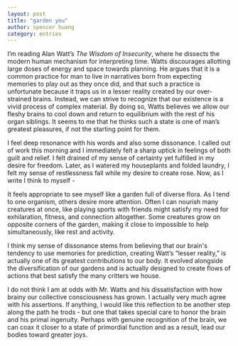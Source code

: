 ```yaml
---
layout: post
title: "garden you"
author: spencer huang
category: entries
---
```


I’m reading Alan Watt’s *The Wisdom of Insecurity*, where he dissects the modern human mechanism for interpreting time. Watts discourages allotting large doses of energy and space towards planning. He argues that it is a common practice for man to live in narratives born from expecting memories to play out as they once did, and that such a practice is unfortunate because it traps us in a lesser reality created by our over-strained brains. Instead, we can strive to recognize that our existence is a vivid process of complex material. By doing so, Watts believes we allow our fleshy brains to cool down and return to equilibrium with the rest of his organ siblings. It seems to me that he thinks such a state is one of man’s greatest pleasures, if not the starting point for them. 

I feel deep resonance with his words and also some dissonance. I called out of work this morning and I immediately felt a sharp uptick in feelings of both guilt and relief. I felt drained of my sense of certainty yet fulfilled in my desire for freedom. Later, as I watered my houseplants and folded laundry, I felt my sense of restlessness fall while my desire to create rose. Now, as I write I think to myself -

It feels appropriate to see myself like a garden full of diverse flora. As I tend to one organism, others desire more attention. Often I can nourish many creatures at once, like playing sports with friends might satisfy my need for exhilaration, fitness, and connection altogether. Some creatures grow on opposite corners of the garden, making it close to impossible to help simultaneously, like rest and activity. 

I think my sense of dissonance stems from believing that our brain's tendency to use memories for prediction, creating Watt’s “lesser reality,” is actually one of its greatest contributions to our body. It evolved alongside the diversification of our gardens and is actually designed to create flows of actions that best satisfy the many critters we house. 

I do not think I am at odds with Mr. Watts and his dissatisfaction with how brainy our collective consciousness has grown. I actually very much agree with his assertions. If anything, I would like this reflection to be another step along the path he trods - but one that takes special care to honor the brain and his primal ingenuity. Perhaps with genuine recognition of the brain, we can coax it closer to a state of primordial function and as a result, lead our bodies toward greater joys. 